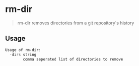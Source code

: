 # rm-dir
> rm-dir removes directories from a git repository's history

## Usage
```bash
Usage of rm-dir:
  -dirs string
        comma seperated list of directories to remove
```